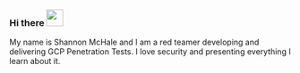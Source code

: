 ### Hi there  <img src="https://raw.githubusercontent.com/MartinHeinz/MartinHeinz/master/wave.gif" width="30px">
My name is Shannon McHale and I am a red teamer developing and delivering GCP Penetration Tests. I love security and presenting everything I learn about it. 

<!--
**Littlehack3r/Littlehack3r** is a ✨ _special_ ✨ repository because its `README.md` (this file) appears on your GitHub profile.

Here are some ideas to get you started:

- 🔭 I’m currently working on ...
- 🌱 I’m currently learning ...
- 👯 I’m looking to collaborate on ...
- 🤔 I’m looking for help with ...
- 💬 Ask me about ...
- 📫 How to reach me: ...
- 😄 Pronouns: ...
- ⚡ Fun fact: ...
-->

